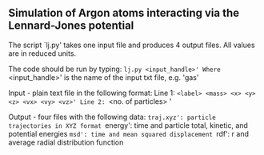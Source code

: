 ## Simulation of Argon atoms interacting via the Lennard-Jones potential

The script `lj.py' takes one input file and produces 4 output files.
All values are in reduced units.

The code should be run by typing: `lj.py <input_handle>'
Where `<input_handle>' is the name of the input txt file, e.g. 'gas'

Input - plain text file in the following format:
    Line 1: `<label> <mass> <x> <y> <z> <vx> <vy> <vz>'
    Line 2: `<no. of particles> <density> <temperature> <timestep> <numstep> <cutoff radius>'

Output - four files with the following data:
    `traj.xyz': particle trajectories in XYZ format
    `energy': time and particle total, kinetic, and potential energies
    `msd': time and mean squared displacement
    `rdf': r and average radial distribution function
